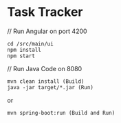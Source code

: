 # Task Tracker

// Run Angular on port 4200

```
cd /src/main/ui
npm install
npm start
```

// Run Java Code on 8080
```
mvn clean install (Build)
java -jar target/*.jar (Run)
```
or 

```
mvn spring-boot:run (Build and Run)
```
